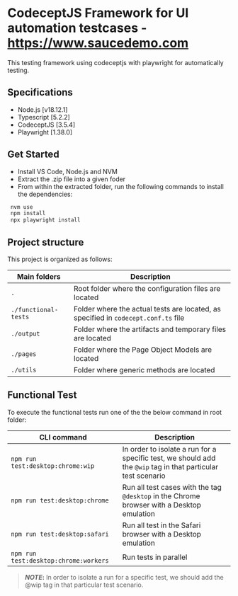 # CodeceptJS Framework for UI automation testcases - https://www.saucedemo.com

This testing framework using codeceptjs with playwright for automatically testing.

## Specifications
- Node.js [v18.12.1]
- Typescript [5.2.2]
- CodeceptJS [3.5.4]
- Playwright [1.38.0]

## Get Started

- Install VS Code, Node.js and NVM
- Extract the .zip file into a given foder
- From within the extracted folder, run the following commands to install the dependencies:

```sh
 nvm use
 npm install
 npx playwright install
```

## Project structure

This project is organized as follows:

| Main folders         | Description |
|---                   |---          |
| `.`                  | Root folder where the configuration files are located |
| `./functional-tests` | Folder where the actual tests are located, as specified in `codecept.conf.ts` file |
| `./output`           | Folder where the artifacts and temporary files are located |
| `./pages`            | Folder where the Page Object Models are located  |
| `./utils`            | Folder where generic methods are located |

## Functional Test

To execute the functional tests run one of the the below command in root folder:

| CLI command                           | Description |
|---                                    |---          |
| `npm run test:desktop:chrome:wip`     | In order to isolate a run for a specific test, we should add the `@wip` tag in that particular test scenario |
| `npm run test:desktop:chrome`         | Run all test cases with the tag `@desktop` in the Chrome browser with a Desktop emulation |
| `npm run test:desktop:safari`         | Run all test in the Safari browser with a Desktop emulation |
| `npm run test:desktop:chrome:workers` | Run tests in parallel |

> **_NOTE_:** In order to isolate a run for a specific test, we should add the @wip tag in that particular test scenario.
